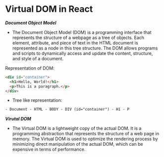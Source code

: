 # Virtual DOM in React

_**Document Object Model**_

- The Document Object Model (DOM) is a programming interface that represents the structure of a webpage as a tree of objects. Each element, attribute, and piece of text in the HTML document is represented as a node in this tree structure. The DOM allows programs and scripts to dynamically access and update the content, structure, and style of a document.

Representation of DOM:

```html
<div id="container">
  <h1>Hello, World!</h1>
  <p>This is a paragraph.</p>
</div>
```

- Tree like representation:

```html
- Document - HTML - BODY - DIV (id="container") - H1 - P
```

_**Virutal DOM**_

- The Virtual DOM is a lightweight copy of the actual DOM. It is a programming abstraction that represents the structure of a web page in memory. The Virtual DOM is used to optimize the rendering process by minimizing direct manipulation of the actual DOM, which can be expensive in terms of performance.
